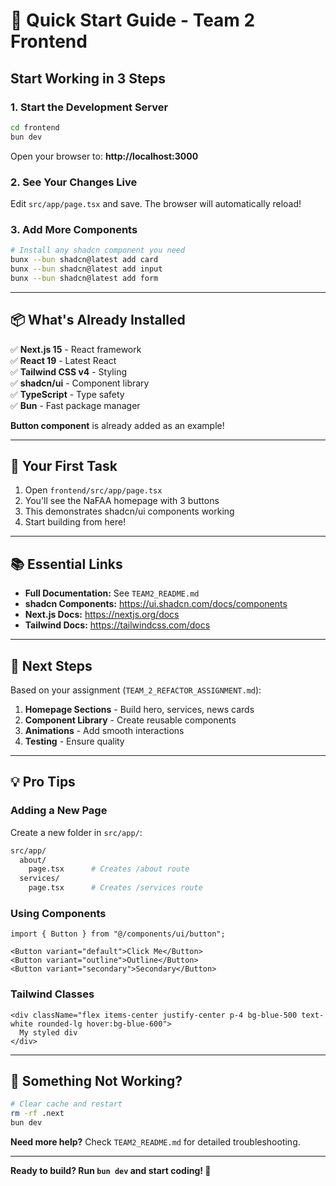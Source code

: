 # 🚀 Quick Start Guide - Team 2 Frontend

## Start Working in 3 Steps

### 1. Start the Development Server
```bash
cd frontend
bun dev
```
Open your browser to: **http://localhost:3000**

### 2. See Your Changes Live
Edit `src/app/page.tsx` and save. The browser will automatically reload!

### 3. Add More Components
```bash
# Install any shadcn component you need
bunx --bun shadcn@latest add card
bunx --bun shadcn@latest add input
bunx --bun shadcn@latest add form
```

---

## 📦 What's Already Installed

✅ **Next.js 15** - React framework  
✅ **React 19** - Latest React  
✅ **Tailwind CSS v4** - Styling  
✅ **shadcn/ui** - Component library  
✅ **TypeScript** - Type safety  
✅ **Bun** - Fast package manager  

**Button component** is already added as an example!

---

## 🎯 Your First Task

1. Open `frontend/src/app/page.tsx`
2. You'll see the NaFAA homepage with 3 buttons
3. This demonstrates shadcn/ui components working
4. Start building from here!

---

## 📚 Essential Links

- **Full Documentation:** See `TEAM2_README.md`
- **shadcn Components:** https://ui.shadcn.com/docs/components
- **Next.js Docs:** https://nextjs.org/docs
- **Tailwind Docs:** https://tailwindcss.com/docs

---

## 🎨 Next Steps

Based on your assignment (`TEAM_2_REFACTOR_ASSIGNMENT.md`):

1. **Homepage Sections** - Build hero, services, news cards
2. **Component Library** - Create reusable components  
3. **Animations** - Add smooth interactions
4. **Testing** - Ensure quality

---

## 💡 Pro Tips

### Adding a New Page
Create a new folder in `src/app/`:
```bash
src/app/
  about/
    page.tsx      # Creates /about route
  services/
    page.tsx      # Creates /services route
```

### Using Components
```tsx
import { Button } from "@/components/ui/button";

<Button variant="default">Click Me</Button>
<Button variant="outline">Outline</Button>
<Button variant="secondary">Secondary</Button>
```

### Tailwind Classes
```tsx
<div className="flex items-center justify-center p-4 bg-blue-500 text-white rounded-lg hover:bg-blue-600">
  My styled div
</div>
```

---

## 🐛 Something Not Working?

```bash
# Clear cache and restart
rm -rf .next
bun dev
```

**Need more help?** Check `TEAM2_README.md` for detailed troubleshooting.

---

**Ready to build? Run `bun dev` and start coding! 🎉**

